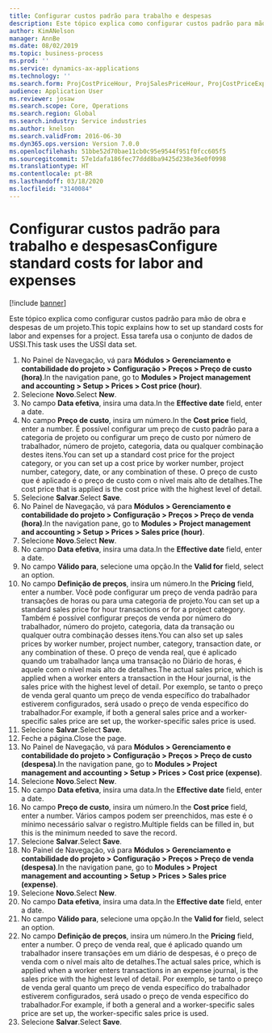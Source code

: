 ```yaml
---
title: Configurar custos padrão para trabalho e despesas
description: Este tópico explica como configurar custos padrão para mão de obra e despesas de um projeto.
author: KimANelson
manager: AnnBe
ms.date: 08/02/2019
ms.topic: business-process
ms.prod: ''
ms.service: dynamics-ax-applications
ms.technology: ''
ms.search.form: ProjCostPriceHour, ProjSalesPriceHour, ProjCostPriceExpense, ProjSalesPriceCost
audience: Application User
ms.reviewer: josaw
ms.search.scope: Core, Operations
ms.search.region: Global
ms.search.industry: Service industries
ms.author: knelson
ms.search.validFrom: 2016-06-30
ms.dyn365.ops.version: Version 7.0.0
ms.openlocfilehash: 51bbe52d70bae11cb0c95e9544f951f0fcc605f5
ms.sourcegitcommit: 57e1dafa186fec77ddd8ba9425d238e36e0f0998
ms.translationtype: HT
ms.contentlocale: pt-BR
ms.lasthandoff: 03/18/2020
ms.locfileid: "3140084"
---
```

# <a name="configure-standard-costs-for-labor-and-expenses"></a><span data-ttu-id="94be8-103">Configurar custos padrão para trabalho e despesas</span><span class="sxs-lookup"><span data-stu-id="94be8-103">Configure standard costs for labor and expenses</span></span>

[!include [banner](../../includes/banner.md)]

<span data-ttu-id="94be8-104">Este tópico explica como configurar custos padrão para mão de obra e despesas de um projeto.</span><span class="sxs-lookup"><span data-stu-id="94be8-104">This topic explains how to set up standard costs for labor and expenses for a project.</span></span> <span data-ttu-id="94be8-105">Essa tarefa usa o conjunto de dados de USSI.</span><span class="sxs-lookup"><span data-stu-id="94be8-105">This task uses the USSI data set.</span></span>

1. <span data-ttu-id="94be8-106">No Painel de Navegação, vá para **Módulos > Gerenciamento e contabilidade do projeto > Configuração > Preços > Preço de custo (hora)**.</span><span class="sxs-lookup"><span data-stu-id="94be8-106">In the navigation pane, go to **Modules > Project management and accounting > Setup > Prices > Cost price (hour)**.</span></span>
2. <span data-ttu-id="94be8-107">Selecione **Novo**.</span><span class="sxs-lookup"><span data-stu-id="94be8-107">Select **New**.</span></span>
3. <span data-ttu-id="94be8-108">No campo **Data efetiva**, insira uma data.</span><span class="sxs-lookup"><span data-stu-id="94be8-108">In the **Effective date** field, enter a date.</span></span>
4. <span data-ttu-id="94be8-109">No campo **Preço de custo**, insira um número.</span><span class="sxs-lookup"><span data-stu-id="94be8-109">In the **Cost price** field, enter a number.</span></span> <span data-ttu-id="94be8-110">É possível configurar um preço de custo padrão para a categoria de projeto ou configurar um preço de custo por número de trabalhador, número de projeto, categoria, data ou qualquer combinação destes itens.</span><span class="sxs-lookup"><span data-stu-id="94be8-110">You can set up a standard cost price for the project category, or you can set up a cost price by worker number, project number, category, date, or any combination of these.</span></span> <span data-ttu-id="94be8-111">O preço de custo que é aplicado é o preço de custo com o nível mais alto de detalhes.</span><span class="sxs-lookup"><span data-stu-id="94be8-111">The cost price that is applied is the cost price with the highest level of detail.</span></span>  
5. <span data-ttu-id="94be8-112">Selecione **Salvar**.</span><span class="sxs-lookup"><span data-stu-id="94be8-112">Select **Save**.</span></span>
6. <span data-ttu-id="94be8-113">No Painel de Navegação, vá para **Módulos > Gerenciamento e contabilidade do projeto > Configuração > Preços > Preço de venda (hora)**.</span><span class="sxs-lookup"><span data-stu-id="94be8-113">In the navigation pane, go to **Modules > Project management and accounting > Setup > Prices > Sales price (hour)**.</span></span>
7. <span data-ttu-id="94be8-114">Selecione **Novo**.</span><span class="sxs-lookup"><span data-stu-id="94be8-114">Select **New**.</span></span>
8. <span data-ttu-id="94be8-115">No campo **Data efetiva**, insira uma data.</span><span class="sxs-lookup"><span data-stu-id="94be8-115">In the **Effective date** field, enter a date.</span></span>
9. <span data-ttu-id="94be8-116">No campo **Válido para**, selecione uma opção.</span><span class="sxs-lookup"><span data-stu-id="94be8-116">In the **Valid for** field, select an option.</span></span>
10. <span data-ttu-id="94be8-117">No campo **Definição de preços**, insira um número.</span><span class="sxs-lookup"><span data-stu-id="94be8-117">In the **Pricing** field, enter a number.</span></span> <span data-ttu-id="94be8-118">Você pode configurar um preço de venda padrão para transações de horas ou para uma categoria de projeto.</span><span class="sxs-lookup"><span data-stu-id="94be8-118">You can set up a standard sales price for hour transactions or for a project category.</span></span> <span data-ttu-id="94be8-119">Também é possível configurar preços de venda por número do trabalhador, número do projeto, categoria, data da transação ou qualquer outra combinação desses itens.</span><span class="sxs-lookup"><span data-stu-id="94be8-119">You can also set up sales prices by worker number, project number, category, transaction date, or any combination of these.</span></span> <span data-ttu-id="94be8-120">O preço de venda real, que é aplicado quando um trabalhador lança uma transação no Diário de horas, é aquele com o nível mais alto de detalhes.</span><span class="sxs-lookup"><span data-stu-id="94be8-120">The actual sales price, which is applied when a worker enters a transaction in the Hour journal, is the sales price with the highest level of detail.</span></span> <span data-ttu-id="94be8-121">Por exemplo, se tanto o preço de venda geral quanto um preço de venda específico do trabalhador estiverem configurados, será usado o preço de venda específico do trabalhador.</span><span class="sxs-lookup"><span data-stu-id="94be8-121">For example, if both a general sales price and a worker-specific sales price are set up, the worker-specific sales price is used.</span></span>  
11. <span data-ttu-id="94be8-122">Selecione **Salvar**.</span><span class="sxs-lookup"><span data-stu-id="94be8-122">Select **Save**.</span></span>
12. <span data-ttu-id="94be8-123">Feche a página.</span><span class="sxs-lookup"><span data-stu-id="94be8-123">Close the page.</span></span>
13. <span data-ttu-id="94be8-124">No Painel de Navegação, vá para **Módulos > Gerenciamento e contabilidade do projeto > Configuração > Preços > Preço de custo (despesa)**.</span><span class="sxs-lookup"><span data-stu-id="94be8-124">In the navigation pane, go to **Modules > Project management and accounting > Setup > Prices > Cost price (expense)**.</span></span>
14. <span data-ttu-id="94be8-125">Selecione **Novo**.</span><span class="sxs-lookup"><span data-stu-id="94be8-125">Select **New**.</span></span>
15. <span data-ttu-id="94be8-126">No campo **Data efetiva**, insira uma data.</span><span class="sxs-lookup"><span data-stu-id="94be8-126">In the **Effective date** field, enter a date.</span></span>
16. <span data-ttu-id="94be8-127">No campo **Preço de custo**, insira um número.</span><span class="sxs-lookup"><span data-stu-id="94be8-127">In the **Cost price** field, enter a number.</span></span> <span data-ttu-id="94be8-128">Vários campos podem ser preenchidos, mas este é o mínimo necessário salvar o registro.</span><span class="sxs-lookup"><span data-stu-id="94be8-128">Multiple fields can be filled in, but this is the minimum needed to save the record.</span></span>  
17. <span data-ttu-id="94be8-129">Selecione **Salvar**.</span><span class="sxs-lookup"><span data-stu-id="94be8-129">Select **Save**.</span></span>
18. <span data-ttu-id="94be8-130">No Painel de Navegação, vá para **Módulos > Gerenciamento e contabilidade do projeto > Configuração > Preços > Preço de venda (despesa)**.</span><span class="sxs-lookup"><span data-stu-id="94be8-130">In the navigation pane, go to **Modules > Project management and accounting > Setup > Prices > Sales price (expense)**.</span></span>
19. <span data-ttu-id="94be8-131">Selecione **Novo**.</span><span class="sxs-lookup"><span data-stu-id="94be8-131">Select **New**.</span></span>
20. <span data-ttu-id="94be8-132">No campo **Data efetiva**, insira uma data.</span><span class="sxs-lookup"><span data-stu-id="94be8-132">In the **Effective date** field, enter a date.</span></span>
21. <span data-ttu-id="94be8-133">No campo **Válido para**, selecione uma opção.</span><span class="sxs-lookup"><span data-stu-id="94be8-133">In the **Valid for** field, select an option.</span></span>
22. <span data-ttu-id="94be8-134">No campo **Definição de preços**, insira um número.</span><span class="sxs-lookup"><span data-stu-id="94be8-134">In the **Pricing** field, enter a number.</span></span> <span data-ttu-id="94be8-135">O preço de venda real, que é aplicado quando um trabalhador insere transações em um diário de despesas, é o preço de venda com o nível mais alto de detalhes.</span><span class="sxs-lookup"><span data-stu-id="94be8-135">The actual sales price, which is applied when a worker enters transactions in an expense journal, is the sales price with the highest level of detail.</span></span> <span data-ttu-id="94be8-136">Por exemplo, se tanto o preço de venda geral quanto um preço de venda específico do trabalhador estiverem configurados, será usado o preço de venda específico do trabalhador.</span><span class="sxs-lookup"><span data-stu-id="94be8-136">For example, if both a general and a worker-specific sales price are set up, the worker-specific sales price is used.</span></span>  
23. <span data-ttu-id="94be8-137">Selecione **Salvar**.</span><span class="sxs-lookup"><span data-stu-id="94be8-137">Select **Save**.</span></span>

